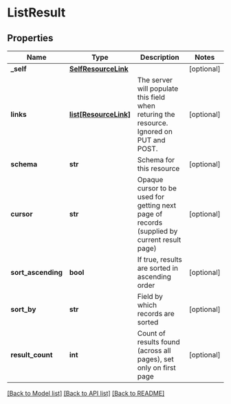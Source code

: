 # ListResult

## Properties
Name | Type | Description | Notes
------------ | ------------- | ------------- | -------------
**_self** | [**SelfResourceLink**](SelfResourceLink.md) |  | [optional] 
**links** | [**list[ResourceLink]**](ResourceLink.md) | The server will populate this field when returing the resource. Ignored on PUT and POST. | [optional] 
**schema** | **str** | Schema for this resource | [optional] 
**cursor** | **str** | Opaque cursor to be used for getting next page of records (supplied by current result page) | [optional] 
**sort_ascending** | **bool** | If true, results are sorted in ascending order | [optional] 
**sort_by** | **str** | Field by which records are sorted | [optional] 
**result_count** | **int** | Count of results found (across all pages), set only on first page | [optional] 

[[Back to Model list]](../README.md#documentation-for-models) [[Back to API list]](../README.md#documentation-for-api-endpoints) [[Back to README]](../README.md)

